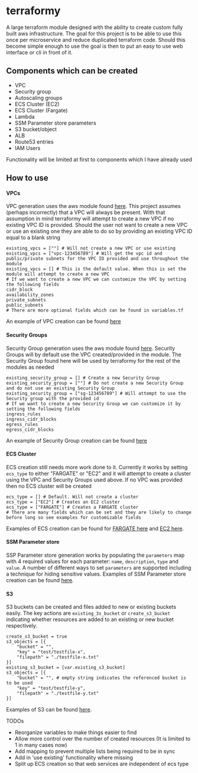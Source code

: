 # terraformy
A large terraform module designed with the ability to create custom fully built aws infrastructure. The goal for this project is to be able to use this once per microservice and reduce duplicated terraform code. Should this become simple enough to use the goal is then to put an easy to use web interface or cli in front of it. 

## Components which can be created
- VPC
- Security group
- Autoscaling groups
- ECS Cluster (EC2)
- ECS Cluster (Fargate)
- Lambda
- SSM Parameter store parameters
- S3 bucket/object
- ALB
- Route53 entries
- IAM Users

Functionality will be limited at first to components which I have already used

## How to use
#### VPCs
VPC generation uses the aws module found [here](https://registry.terraform.io/modules/terraform-aws-modules/vpc/aws/2.9.0).
This project assumes (perhaps incorrectly) that a VPC will always be present. With that assumption in mind terraformy will attempt to create a new VPC if no existing VPC ID is provided. Should the user not want to create a new VPC or use an existing one they are able to do so by providing an existing VPC ID equal to a blank string
```
existing_vpcs = [""] # Will not create a new VPC or use existing
existing_vpcs = ["vpc-123456789"] # Will get the vpc id and public/private subnets for the VPC ID provided and use throughout the module
existing_vpcs = [] # This is the default value. When this is set the module will attempt to create a new VPC
# If we want to create a new VPC we can customize the VPC by setting the following fields
cidr_block
availability_zones
private_subnets
public_subnets
# There are more optional fields which can be found in variables.tf
```
An example of VPC creation can be found [here](https://github.com/mattlama/terraformy/tree/master/examples/vpc)

#### Security Groups
Security Group generation uses the aws module found [here](https://registry.terraform.io/modules/terraform-aws-modules/security-group/aws/3.1.0).
Security Groups will by default use the VPC created/provided in the module. The Security Group found here will be used by terraformy for the rest of the modules as needed
```
existing_security_group = [] # Create a new Security Group
existing_security_group = [""] # Do not create a new Security Group and do not use an existing Security Group
existing_security_group = ["sg-123456789"] # Will attempt to use the Security group with the provided id
# If we want to create a new Security Group we can customize it by setting the following fields
ingress_rules
ingress_cidr_blocks
egress_rules
egress_cidr_blocks
```
An example of Security Group creation can be found [here](https://github.com/mattlama/terraformy/tree/master/examples/security-groups)

#### ECS Cluster
ECS creation still needs more work done to it. Currently it works by setting `ecs_type` to either "FARGATE" or "EC2" and it will attempt to create a cluster using the VPC and Security Groups used above. If no VPC was provided then no ECS cluster will be created
```
ecs_type = [] # Default. Will not create a cluster
ecs_type = ["EC2"] # Creates an EC2 cluster
ecs_type = ["FARGATE"] # Creates a FARGATE cluster
# There are many fields which can be set and they are likely to change before long so see examples for customizable fields
```
Examples of ECS creation can be found for [FARGATE here](https://github.com/mattlama/terraformy/tree/master/examples/ecs-fargate) and [EC2 here](https://github.com/mattlama/terraformy/tree/master/examples/ecs-ec2).

#### SSM Parameter store
SSP Parameter store generation works by populating the `parameters` map with 4 required values for each parameter: `name`, `description`, `type` and `value`.  A number of different ways to set `parameters` are supported including a technique for hiding sensitive values.
Examples of SSM Parameter store creation can be found [here](https://github.com/mattlama/terraformy/tree/master/examples/parameter-store).

#### S3
S3 buckets can be created and files added to new or existing buckets easily.  The key actions are `existing_3s_bucket` or `create_s3_bucket` indicating
whether resources are added to an existing or new bucket respectively.
```
create_s3_bucket = true
s3_objects = [{
    "bucket" = "",
    "key" = "test/testfile-x",
    "filepath" = "./testfile-x.txt"
}]
existing_s3_bucket = [var.existing_s3_bucket]
s3_objects = [{
    "bucket" = "", # empty string indicates the referenced bucket is to be used
    "key" = "test/testfile-y",
    "filepath" = "./testfile-y.txt"
}]
```
Examples of S3 can be found [here](https://github.com/mattlama/terraformy/tree/master/examples/s3).


TODOs
- Reorganize variables to make things easier to find
- Allow more control over the number of created resources (It is limited to 1 in many cases now)
- Add mapping to prevent multiple lists being required to be in sync
- Add in 'use existing' functionality where missing
- Split up ECS creation so that web services are independent of ecs type